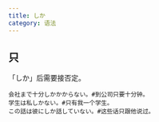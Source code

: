 ```yaml
---
title: しか
category: 语法
---
```


## 只

「しか」后需要接否定。

```example
会社まで十分しかかからない。#到公司只要十分钟。
学生は私しかない。#只有我一个学生。
この話は彼にしか話していない。#这些话只跟他说过。
```
